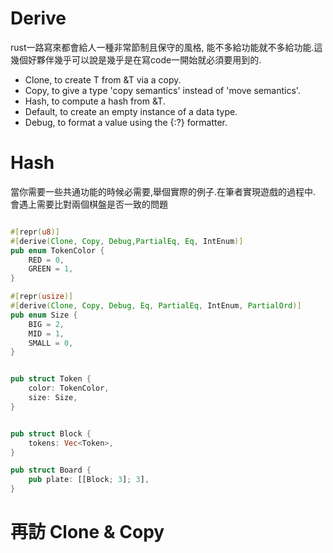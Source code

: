 # Derive
rust一路寫來都會給人一種非常節制且保守的風格, 能不多給功能就不多給功能.這幾個好夥伴幾乎可以說是幾乎是在寫code一開始就必須要用到的.


- Clone, to create T from &T via a copy.
- Copy, to give a type 'copy semantics' instead of 'move semantics'.
- Hash, to compute a hash from &T.
- Default, to create an empty instance of a data type.
- Debug, to format a value using the {:?} formatter.



# Hash
當你需要一些共通功能的時候必需要,舉個實際的例子.在筆者實現遊戲的過程中. 會遇上需要比對兩個棋盤是否一致的問題

```rust

#[repr(u8)]
#[derive(Clone, Copy, Debug,PartialEq, Eq, IntEnum)]
pub enum TokenColor {
    RED = 0,
    GREEN = 1,
}

#[repr(usize)]
#[derive(Clone, Copy, Debug, Eq, PartialEq, IntEnum, PartialOrd)]
pub enum Size {
    BIG = 2,
    MID = 1,
    SMALL = 0,
}


pub struct Token {
    color: TokenColor,
    size: Size,
}


pub struct Block {
    tokens: Vec<Token>,
}

pub struct Board {
    pub plate: [[Block; 3]; 3],
}
```



# 再訪 Clone & Copy